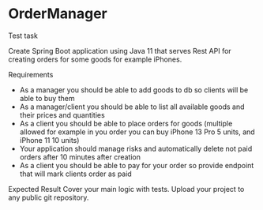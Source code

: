 # OrderManager
Test task

Create Spring Boot application using Java 11 that serves Rest API for creating
orders for some goods for example iPhones.

Requirements
- As a manager you should be able to add goods to db so clients will be able to buy
them
- As a manager/client you should be able to list all available goods and their prices
and quantities
- As a client you should be able to place orders for goods (multiple allowed for
example in you order you can buy iPhone 13 Pro 5 units, and iPhone 11 10 units)
- Your application should manage risks and automatically delete not paid orders after
10 minutes after creation
- As a client you should be able to pay for your order so provide endpoint that will
mark clients order as paid

Expected Result
Cover your main logic with tests.
Upload your project to any public git repository.
